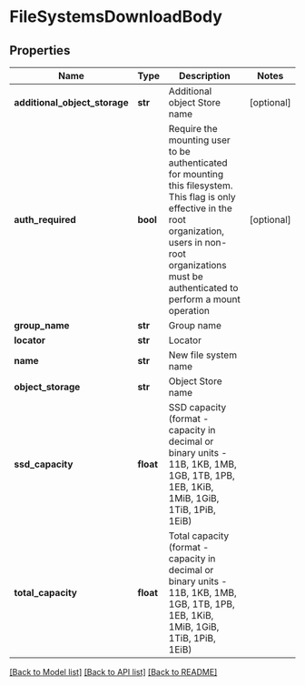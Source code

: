 # FileSystemsDownloadBody

## Properties
Name | Type | Description | Notes
------------ | ------------- | ------------- | -------------
**additional_object_storage** | **str** | Additional object Store name | [optional] 
**auth_required** | **bool** | Require the mounting user to be authenticated for mounting this filesystem. This flag is only effective in the root organization, users in non-root organizations must be authenticated to perform a mount operation | [optional] 
**group_name** | **str** | Group name | 
**locator** | **str** | Locator | 
**name** | **str** | New file system name | 
**object_storage** | **str** | Object Store name | 
**ssd_capacity** | **float** | SSD capacity (format - capacity in decimal or binary units - 11B, 1KB, 1MB, 1GB, 1TB, 1PB, 1EB, 1KiB, 1MiB, 1GiB, 1TiB, 1PiB, 1EiB) | 
**total_capacity** | **float** | Total capacity (format - capacity in decimal or binary units - 11B, 1KB, 1MB, 1GB, 1TB, 1PB, 1EB, 1KiB, 1MiB, 1GiB, 1TiB, 1PiB, 1EiB) | 

[[Back to Model list]](../README.md#documentation-for-models) [[Back to API list]](../README.md#documentation-for-api-endpoints) [[Back to README]](../README.md)


